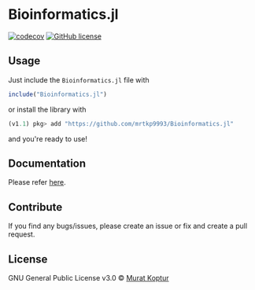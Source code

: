 # Bioinformatics.jl

[![codecov](https://codecov.io/gh/mrtkp9993/Bioinformatics.jl/branch/master/graph/badge.svg)](https://codecov.io/gh/mrtkp9993/Bioinformatics.jl)
[![GitHub license](https://img.shields.io/github/license/mrtkp9993/Bioinformatics.jl.svg)](https://github.com/mrtkp9993/Bioinformatics.jl/blob/master/LICENSE)

## Usage

Just include the `Bioinformatics.jl` file with

```julia
include("Bioinformatics.jl")
```

or install the library with

```julia
(v1.1) pkg> add "https://github.com/mrtkp9993/Bioinformatics.jl"
```

and you're ready to use!

## Documentation

Please refer [here](https://mrtkp9993.github.io/Bioinformatics.jl/latest/).

## Contribute

If you find any bugs/issues, please create an issue or fix and create a pull request.

## License

GNU General Public License v3.0 © [Murat Koptur](https://github.com/mrtkp9993)
